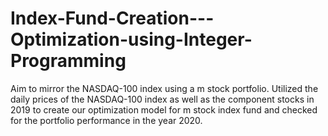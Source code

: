 # Index-Fund-Creation---Optimization-using-Integer-Programming
Aim to mirror the NASDAQ-100 index using a m stock portfolio. Utilized the daily prices of the NASDAQ-100 index as well as the component stocks in 2019 to create our optimization model for m stock index fund and checked for the portfolio performance in the year 2020.
